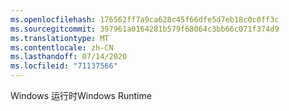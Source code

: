 ```yaml
---
ms.openlocfilehash: 176562ff7a9ca628c45f66dfe5d7eb18c0c0ff3c
ms.sourcegitcommit: 397961a0164281b579f68064c3bb66c071f374d9
ms.translationtype: MT
ms.contentlocale: zh-CN
ms.lasthandoff: 07/14/2020
ms.locfileid: "71137566"
---
```

<span data-ttu-id="9991b-101">Windows 运行时</span><span class="sxs-lookup"><span data-stu-id="9991b-101">Windows Runtime</span></span>